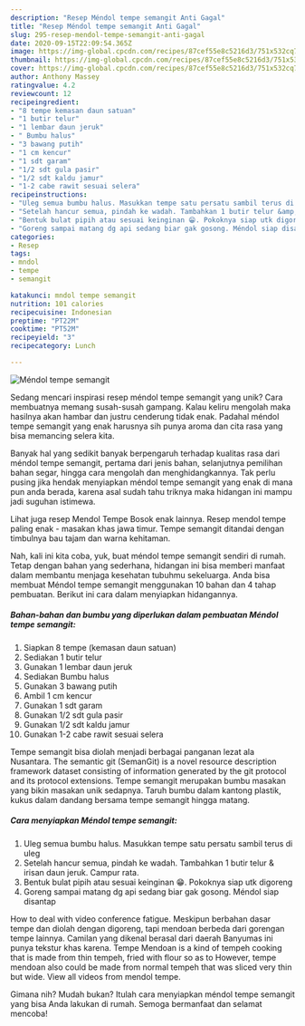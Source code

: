 ```yaml
---
description: "Resep Méndol tempe semangit Anti Gagal"
title: "Resep Méndol tempe semangit Anti Gagal"
slug: 295-resep-mendol-tempe-semangit-anti-gagal
date: 2020-09-15T22:09:54.365Z
image: https://img-global.cpcdn.com/recipes/87cef55e8c5216d3/751x532cq70/mendol-tempe-semangit-foto-resep-utama.jpg
thumbnail: https://img-global.cpcdn.com/recipes/87cef55e8c5216d3/751x532cq70/mendol-tempe-semangit-foto-resep-utama.jpg
cover: https://img-global.cpcdn.com/recipes/87cef55e8c5216d3/751x532cq70/mendol-tempe-semangit-foto-resep-utama.jpg
author: Anthony Massey
ratingvalue: 4.2
reviewcount: 12
recipeingredient:
- "8 tempe kemasan daun satuan"
- "1 butir telur"
- "1 lembar daun jeruk"
- " Bumbu halus"
- "3 bawang putih"
- "1 cm kencur"
- "1 sdt garam"
- "1/2 sdt gula pasir"
- "1/2 sdt kaldu jamur"
- "1-2 cabe rawit sesuai selera"
recipeinstructions:
- "Uleg semua bumbu halus. Masukkan tempe satu persatu sambil terus di uleg"
- "Setelah hancur semua, pindah ke wadah. Tambahkan 1 butir telur &amp; irisan daun jeruk. Campur rata."
- "Bentuk bulat pipih atau sesuai keinginan 😁. Pokoknya siap utk digoreng"
- "Goreng sampai matang dg api sedang biar gak gosong. Méndol siap disantap"
categories:
- Resep
tags:
- mndol
- tempe
- semangit

katakunci: mndol tempe semangit 
nutrition: 101 calories
recipecuisine: Indonesian
preptime: "PT22M"
cooktime: "PT52M"
recipeyield: "3"
recipecategory: Lunch

---
```



![Méndol tempe semangit](https://img-global.cpcdn.com/recipes/87cef55e8c5216d3/751x532cq70/mendol-tempe-semangit-foto-resep-utama.jpg)

Sedang mencari inspirasi resep méndol tempe semangit yang unik? Cara membuatnya memang susah-susah gampang. Kalau keliru mengolah maka hasilnya akan hambar dan justru cenderung tidak enak. Padahal méndol tempe semangit yang enak harusnya sih punya aroma dan cita rasa yang bisa memancing selera kita.

Banyak hal yang sedikit banyak berpengaruh terhadap kualitas rasa dari méndol tempe semangit, pertama dari jenis bahan, selanjutnya pemilihan bahan segar, hingga cara mengolah dan menghidangkannya. Tak perlu pusing jika hendak menyiapkan méndol tempe semangit yang enak di mana pun anda berada, karena asal sudah tahu triknya maka hidangan ini mampu jadi suguhan istimewa.

Lihat juga resep Mendol Tempe Bosok enak lainnya. Resep mendol tempe paling enak - masakan khas jawa timur. Tempe semangit ditandai dengan timbulnya bau tajam dan warna kehitaman.


Nah, kali ini kita coba, yuk, buat méndol tempe semangit sendiri di rumah. Tetap dengan bahan yang sederhana, hidangan ini bisa memberi manfaat dalam membantu menjaga kesehatan tubuhmu sekeluarga. Anda bisa membuat Méndol tempe semangit menggunakan 10 bahan dan 4 tahap pembuatan. Berikut ini cara dalam menyiapkan hidangannya.

<!--inarticleads1-->

##### Bahan-bahan dan bumbu yang diperlukan dalam pembuatan Méndol tempe semangit:

1. Siapkan 8 tempe (kemasan daun satuan)
1. Sediakan 1 butir telur
1. Gunakan 1 lembar daun jeruk
1. Sediakan  Bumbu halus
1. Gunakan 3 bawang putih
1. Ambil 1 cm kencur
1. Gunakan 1 sdt garam
1. Gunakan 1/2 sdt gula pasir
1. Gunakan 1/2 sdt kaldu jamur
1. Gunakan 1-2 cabe rawit sesuai selera


Tempe semangit bisa diolah menjadi berbagai panganan lezat ala Nusantara. The semantic git (SemanGit) is a novel resource description framework dataset consisting of information generated by the git protocol and its protocol extensions. Tempe semangit merupakan bumbu masakan yang bikin masakan unik sedapnya. Taruh bumbu dalam kantong plastik, kukus dalam dandang bersama tempe semangit hingga matang. 

<!--inarticleads2-->

##### Cara menyiapkan Méndol tempe semangit:

1. Uleg semua bumbu halus. Masukkan tempe satu persatu sambil terus di uleg
1. Setelah hancur semua, pindah ke wadah. Tambahkan 1 butir telur &amp; irisan daun jeruk. Campur rata.
1. Bentuk bulat pipih atau sesuai keinginan 😁. Pokoknya siap utk digoreng
1. Goreng sampai matang dg api sedang biar gak gosong. Méndol siap disantap


How to deal with video conference fatigue. Meskipun berbahan dasar tempe dan diolah dengan digoreng, tapi mendoan berbeda dari gorengan tempe lainnya. Camilan yang dikenal berasal dari daerah Banyumas ini punya tekstur khas karena. Tempe Mendoan is a kind of tempeh cooking that is made from thin tempeh, fried with flour so as to However, tempe mendoan also could be made from normal tempeh that was sliced very thin but wide. View all videos from mendol tempe. 

Gimana nih? Mudah bukan? Itulah cara menyiapkan méndol tempe semangit yang bisa Anda lakukan di rumah. Semoga bermanfaat dan selamat mencoba!
